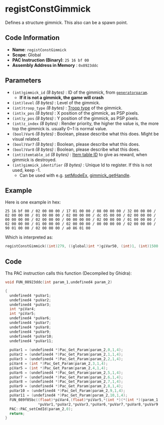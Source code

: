 # registConstGimmick

Defines a structure gimmick. This also can be a spawn point.

## Code Information

- **Name**: `registConstGimmick`
- **Scope**: Global
- **PAC Instruction (Binary)**: `25 16 bf 00`
- **Assembly Address in Memory** : `0x8923ddc`

## Parameters

- `(int)gimmick_id` *(8 bytes)* : ID of the gimmick, from [`generatorparam`](./guide/reference-table.md#generatorparam).
   - **If it is not a gimmick, the game will crash**
- `(int)level` *(8 bytes)* : Level of the gimmick.
- `(int)troop_type` *(8 bytes)* : [Troop type](./guide/reference-table.md#hitbox-layers) of the gimmick.
- `(int)x_pos` *(8 bytes)* : X position of the gimmick, as PSP pixels.
- `(int)y_pos` *(8 bytes)* : Y position of the gimmick, as PSP pixels.
- `(int)z_index` *(8 bytes)* : Render priority, the higher the value is, the more top the gimmick is. usually 0~1 is normal value.
- `(bool)Var6` *(8 bytes)* : Boolean, please describe what this does. Might be visual related.
- `(bool)Var7` *(8 bytes)* : Boolean, please describe what this does.
- `(bool)Var8` *(8 bytes)* : Boolean, please describe what this does.
- `(int)itemtable_id` *(8 bytes)* : [Item table ID](./beginappearitem.md) to give as reward, when gimmick is destroyed.
- `(int)gimmick_identifier` *(8 bytes)* : Unique Id to register. If this is not used, keep -1.
   - Can be used with e.g. [setModeEx](./setmodeex.md), [gimmick_getHandle](./gimmick_gethandle.md).

## Example

Here is one example in hex:

```25 16 bf 00 / 02 00 00 00 / 17 01 00 00 / 08 00 00 00 / 32 00 00 00 / 02 00 00 00 / 01 00 00 00 / 02 00 00 00 / dc 05 00 00 / 02 00 00 00 / 00 00 00 00 / 02 00 00 00 / 00 00 00 00 / 02 00 00 00 / 01 00 00 00 / 02 00 00 00 / 01 00 00 00 / 02 00 00 00 / 00 00 00 00 / 02 00 00 00 / 90 01 00 00 / 02 00 00 00 / a0 86 01 00```

Which is interpreted as:

```c
registConstGimmick((int)279, ((global)int *)giVar50, (int)1, (int)1500, (int)0, (int)0, (int)1, (int)1, (int)0, (int)400, (int)100000)
```

## Code

Ths PAC instruction calls this function (Decompiled by Ghidra):

```c
void FUN_08923ddc(int param_1,undefined4 param_2)

{
  undefined4 *puVar1;
  undefined4 *puVar2;
  undefined4 *puVar3;
  int *piVar4;
  int *piVar5;
  undefined4 *puVar6;
  undefined4 *puVar7;
  undefined4 *puVar8;
  undefined4 *puVar9;
  undefined4 *puVar10;
  undefined4 *puVar11;
  
  puVar1 = (undefined4 *)Pac_Get_Param(param_2,0,1,4);
  puVar2 = (undefined4 *)Pac_Get_Param(param_2,1,1,4);
  puVar3 = (undefined4 *)Pac_Get_Param(param_2,2,1,4);
  piVar4 = (int *)Pac_Get_Param(param_2,3,1,4);
  piVar5 = (int *)Pac_Get_Param(param_2,4,1,4);
  puVar6 = (undefined4 *)Pac_Get_Param(param_2,5,1,4);
  puVar7 = (undefined4 *)Pac_Get_Param(param_2,6,1,4);
  puVar8 = (undefined4 *)Pac_Get_Param(param_2,7,1,4);
  puVar9 = (undefined4 *)Pac_Get_Param(param_2,8,1,4);
  puVar10 = (undefined4 *)Pac_Get_Param(param_2,9,1,4);
  puVar11 = (undefined4 *)Pac_Get_Param(param_2,10,1,4);
  FUN_089f05bc((float)*piVar4,(float)*piVar5,*(int *)(*(int *)(param_1 + 0x10) + 0x118) + 0x7e44,
               *puVar1,*puVar2,*puVar3,*puVar6,*puVar7,*puVar8,*puVar9,*puVar10,*puVar11);
  PAC::PAC_setCmdId(param_2,0);
  return;
}
```

